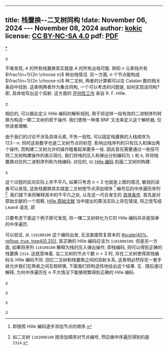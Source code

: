 
---
title: 栈置换--二叉树同构
!date: November 06, 2024 --- November 08, 2024 
author: [kokic](/kokic.md)
license: [CC BY-NC-SA 4.0](https://creativecommons.org/licenses/by-nc-sa/4.0/deed.en)
pdf: [PDF](https://kokic.github.io/assets/publications/A%20Correspondence%20between%20Stack%20Permutations%20and%20Binary%20Trees%20via%20Hille%20Encoding.pdf)
---

[*](/data-structure/stack-permutation/stack-permutation-0003.typ#:shared)

[+](./stack-permutation.md#:embed)

不难发现, $A$ 的所有栈置换其实就是 $A$ 的所有出栈可能. 熟知 $n$ 元素栈共有 $\frac1{n+1}{2n \choose n}$ 种出栈情况. 另一方面, $n$ 个节点能构成 $\frac1{n+1}{2n \choose n}$ 种二叉树, 两者的计算都可以在 Catalan 数的相关条目中找到. 这表明两者作为集合同构, 一个可以考虑的问题是, 如何实现该同构? 即, 具体地写出这个双射. 这方面的 [开创性工作](/bib/hille1982stack.md) 来自 R. F. Hille. 

[+](./hille-encode.md#:embed)

相应的, 可以据此定义 Hille 编码的解析规则, 用于将这样一段有效的二进制序列转换为构造一颗二叉树的若干操作. 我们使用一种类 BNF 文法来定义这个解析器, 仅供读者理解. 

[](./stack-permutation-0004.typ#:block)

由于我们的讨论不涉及具体元素, 不失一般性, 可以固定栈置换的入栈顺序为 $123\cdots n$. 同时这些数字也是二叉树节点的标签. 影响出栈序列的只有压入和弹出两个操作, 而构建二叉树允许的操作粗看起来要多一些. 因此首先需要通过一些技巧将二叉树构建操作的表示简化. 我们将栈的压入和弹出分别编码为 `1` 和 `0`, 并将栈置换对应的二进制序列称为栈编码. 对应的, 以 [Hille 编码](./hille-encode.md) 刻画二叉树的构建. 

[+](./stack-permutation-000A.md#:embed)

这个过程的反向实际上并不平凡, 如果只考虑 $n=3$ 也就是上图的情况, 敏锐的读者可以发现, 这些栈置换其实就是二叉树按节点添加顺序 [^hille-order] 编号后的中序遍历序列 [^inorder-sequence]. 我们接下来将解释其中的不平凡之处, 以及这一巧合发生的 [具体条件](./stack-permutation-000B.md). 首先是对原始文献的一个观察, [Hille 原始文献](/bib/hille1982stack.md) 当中提出的算法实际上存在错误, 将之改写成 Lean4 语言, 即

[](./stack-permutation-0002.typ#:code)

只要考虑下面这个例子即可发现, 将一棵二叉树转化为它的 Hille 编码并非是简单的中序遍历. 

[](./stack-permutation-0003.typ#:block)

可以验证, 从 `110100100` 这个编码出发, 无法直接恢复原本的 [#scale(40%, reflow: true, tree4(0.25))](inline-1pt-1pt), 其正确的 Hille 编码应该为 `1101000100`. 但是另一方面, 如果将序列 `110100100` 解释为栈的压入弹出操作, 即栈编码, 则可以得到正确的栈置换 `2314`. 这就意味着, 当二叉树的节点个数 $n > 3$ 时, 存在二叉树使得其栈编码与 Hille 编码不同. 回忆二叉树和栈置换之间的双射关系, 这表明必然存在一套手续允许我们在两者之间互相转换, 下面我们将构造性地给出这个结果. 见 [](./stack-permutation-000B.md). 随后通过 [](./stack-permutation-000E.md) 解释, 为何中序遍历在 $n$ 不大情况下能够频繁得到正确的 Hille 编码. 

[+](./stack-permutation-000B.md#:embed)

[+](./stack-permutation-000D.md#:embed)

[+](./stack-permutation-000E.md#:embed)

[+](./stack-permutation-000F.md#:embed)

[^hille-order]: 即按照 Hille 编码逐步添加节点的顺序. 

[^inorder-sequence]: 如二叉树 `1101000100` 按添加顺序对节点编号, 然后做中序遍历得到的是 `2314`. 
